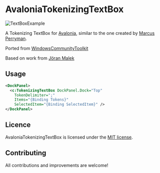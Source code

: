 AvaloniaTokenizingTextBox
============
![TextBoxExample](https://user-images.githubusercontent.com/79826944/119290212-42ac5b80-bc8b-11eb-8518-a5a545c68705.gif)

A Tokenizing TextBox for [Avalonia](https://github.com/AvaloniaUI/Avalonia), similar to the one created by [Marcus Perryman](https://github.com/marcpems). 

Ported from [WindowsCommunityToolkit](https://github.com/windows-toolkit/WindowsCommunityToolkit)

Based on work from [Jöran Malek](https://github.com/iterate-ch/tokenizingtextbox)

## Usage

```xml
<DockPanel>
  <c:TokenizingTextBox DockPanel.Dock="Top"
    TokenDelimiter=";"
    Items="{Binding Tokens}"
    SelectedItem="{Binding SelectedItem}" />
</DockPanel>
```

## Licence

AvaloniaTokenizingTextBox is licensed under the [MIT license](https://github.com/puppetsw/AvaloniaTokenizingTextBox/blob/master/LICENSE).

## Contributing

All contributions and improvements are welcome!
